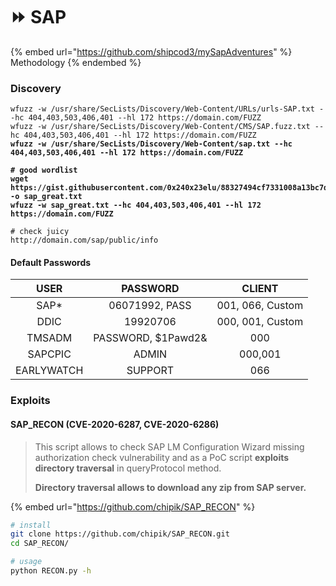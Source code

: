 # ⏩ SAP

{% embed url="https://github.com/shipcod3/mySapAdventures" %}
Methodology
{% endembed %}

### Discovery

<pre class="language-bash"><code class="lang-bash">wfuzz -w /usr/share/SecLists/Discovery/Web-Content/URLs/urls-SAP.txt --hc 404,403,503,406,401 --hl 172 https://domain.com/FUZZ
wfuzz -w /usr/share/SecLists/Discovery/Web-Content/CMS/SAP.fuzz.txt --hc 404,403,503,406,401 --hl 172 https://domain.com/FUZZ
<strong>wfuzz -w /usr/share/SecLists/Discovery/Web-Content/sap.txt --hc 404,403,503,406,401 --hl 172 https://domain.com/FUZZ
</strong><strong>
</strong><strong># good wordlist
</strong><strong>wget https://gist.githubusercontent.com/0x240x23elu/88327494cf7331008a13bc7d5aabfe74/raw/62bed611cfef054ffbb9b8bd0a320a53671d9ee4/SAPwordlists.txt -o sap_great.txt
</strong><strong>wfuzz -w sap_great.txt --hc 404,403,503,406,401 --hl 172 https://domain.com/FUZZ
</strong>
# check juicy
http://domain.com/sap/public/info
</code></pre>

#### Default Passwords

|    USER    |      PASSWORD      |      CLIENT      |
| :--------: | :----------------: | :--------------: |
|    SAP\*   |   06071992, PASS   | 001, 066, Custom |
|    DDIC    |      19920706      | 000, 001, Custom |
|   TMSADM   | PASSWORD, $1Pawd2& |        000       |
|   SAPCPIC  |        ADMIN       |      000,001     |
| EARLYWATCH |       SUPPORT      |        066       |

### Exploits

#### SAP\_RECON (CVE-2020-6287, CVE-2020-6286)

> This script allows to check SAP LM Configuration Wizard missing authorization check vulnerability and as a PoC script **exploits directory traversal** in queryProtocol method.&#x20;
>
> **Directory traversal allows to download any zip from SAP server.**

{% embed url="https://github.com/chipik/SAP_RECON" %}

```bash
# install
git clone https://github.com/chipik/SAP_RECON.git 
cd SAP_RECON/

# usage
python RECON.py -h
```
